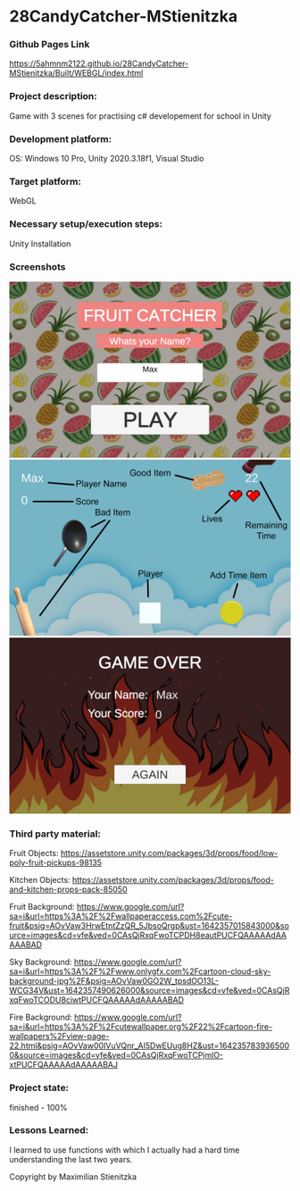 # 28CandyCatcher-MStienitzka

### Github Pages Link
https://5ahmnm2122.github.io/28CandyCatcher-MStienitzka/Built/WEBGL/index.html

### Project description: 
Game with 3 scenes for practising c# developement for school in Unity

### Development platform: 
OS: Windows 10 Pro, Unity 2020.3.18f1, Visual Studio

### Target platform: 
WebGL

### Necessary setup/execution steps: 
Unity Installation
### Screenshots
![Intro Scene](https://github.com/5ahmnm2122/28CandyCatcher-MStienitzka/blob/main/Assets/gitImages/Intro.png)
![Main Scene](https://github.com/5ahmnm2122/28CandyCatcher-MStienitzka/blob/main/Assets/gitImages/Main.jpg)
![End Scene](https://github.com/5ahmnm2122/28CandyCatcher-MStienitzka/blob/main/Assets/gitImages/End.png)


### Third party material: 
Fruit Objects: 
https://assetstore.unity.com/packages/3d/props/food/low-poly-fruit-pickups-98135

Kitchen Objects: 
https://assetstore.unity.com/packages/3d/props/food-and-kitchen-props-pack-85050

Fruit Background: 
https://www.google.com/url?sa=i&url=https%3A%2F%2Fwallpaperaccess.com%2Fcute-fruit&psig=AOvVaw3HrwEtntZzQR_5JbsoQrgp&ust=1642357015843000&source=images&cd=vfe&ved=0CAsQjRxqFwoTCPDH8eautPUCFQAAAAAdAAAAABAD

Sky Background:
https://www.google.com/url?sa=i&url=https%3A%2F%2Fwww.onlygfx.com%2Fcartoon-cloud-sky-background-jpg%2F&psig=AOvVaw0GO2W_tpsdOO13L-WCG34V&ust=1642357490626000&source=images&cd=vfe&ved=0CAsQjRxqFwoTCODU8ciwtPUCFQAAAAAdAAAAABAD

Fire Background:
https://www.google.com/url?sa=i&url=https%3A%2F%2Fcutewallpaper.org%2F22%2Fcartoon-fire-wallpapers%2Fview-page-22.html&psig=AOvVaw00IVuVQnr_AI5DwEUug8HZ&ust=1642357839365000&source=images&cd=vfe&ved=0CAsQjRxqFwoTCPjmlO-xtPUCFQAAAAAdAAAAABAJ


### Project state: 
finished - 100%


### Lessons Learned: 
I learned to use functions with which I actually had a hard time understanding the last two years.

Copyright by Maximilian Stienitzka
